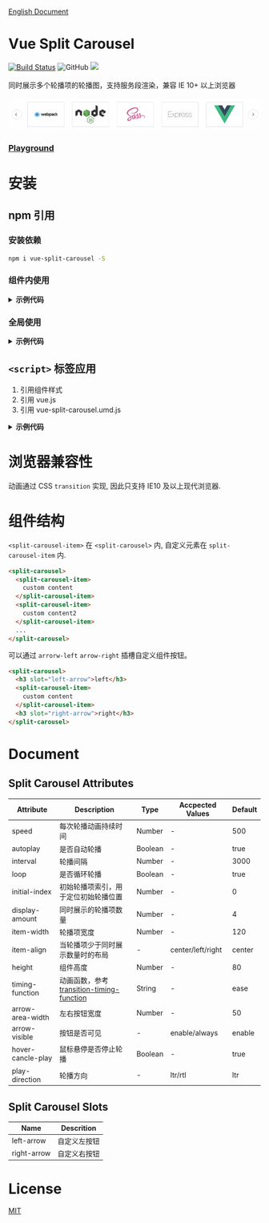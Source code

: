 [English Document](./README.md)

# Vue Split Carousel

[![Build Status](https://travis-ci.com/Aaron00101010/vue-split-carousel.svg?branch=master)](https://travis-ci.com/Aaron00101010/vue-split-carousel)
![GitHub](https://img.shields.io/github/license/aaron00101010/vue-split-carousel.svg)
![](https://img.shields.io/npm/v/vue-split-carousel.svg)
<br>
<br>
同时展示多个轮播项的轮播图，支持服务段渲染，兼容 IE 10+ 以上浏览器
<br>
<br>
![show](./examples/GIF.gif)

### [Playground](https://aaron00101010.github.io/vue-split-carousel/)

# 安装

## npm 引用

### 安装依赖

```bash
npm i vue-split-carousel -S
```

### 组件内使用

<details>

<summary><strong>示例代码</strong></summary>

```html
<template>
  <div id="app">
    <split-carousel>
      <split-carousel-item v-for="item in 8" :key="item">
        {{ item }}
      </split-carousel-item>
    </split-carousel>
  </div>
</template>

<script>
  import { SplitCarousel, SplitCarouselItem } from "vue-split-carousel";
  export default {
    components: {
      SplitCarousel,
      SplitCarouselItem,
    },
  };
</script>

<style>
  #app {
    width: 800px;
    margin: 60px auto;
  }
</style>
```

</details>

### 全局使用

<details>

<summary><strong>示例代码</strong></summary>

```js
import Vue from "vue";
import App from "./App.vue";

import SplitCarousel from "vue-split-carousel";
import "vue-split-carousel/dist/vue-split-carousel.css";
Vue.use(SplitCarousel);

new Vue({
  render: (h) => h(App),
}).$mount("#app");
```

</details>

## `<script>` 标签应用

1. 引用组件样式
2. 引用 vue.js
3. 引用 vue-split-carousel.umd.js

<details>

<summary><strong>示例代码</strong></summary>

```html
<!DOCTYPE html>
<html lang="en">
  <head>
    <!-- import component-style -->
    <link rel="stylesheet" href="./vue-split-carousel.css" />
  </head>
  <body>
    <div id="app" style="width:800px;margin:0 auto;">
      <split-carousel>
        <split-carousel-item v-for="item in list" :key="item">
          {{ item }}
        </split-carousel-item>
      </split-carousel>
    </div>
    <!-- import vue -->
    <script src="https://cdn.jsdelivr.net/npm/vue"></script>
    <!-- import component script vue-split-carousel.umd.js from dist dir -->
    <script src="./vue-split-carousel.umd.js"></script>
    <script>
      new Vue({
        data() {
          return {
            list: 6,
          };
        },
      }).$mount("#app");
    </script>
  </body>
</html>
```

</details>

# 浏览器兼容性

动画通过 CSS `transition` 实现, 因此只支持 IE10 及以上现代浏览器.

# 组件结构

`<split-carousel-item>` 在 `<split-carousel>` 内, 自定义元素在 `split-carousel-item` 内.

```html
<split-carousel>
  <split-carousel-item>
    custom content
  </split-carousel-item>
  <split-carousel-item>
    custom content2
  </split-carousel-item>
  ...
</split-carousel>
```

可以通过 `arrorw-left` `arrow-right` 插槽自定义组件按钮。

```html
<split-carousel>
  <h3 slot="left-arrow">left</h3>
  <split-carousel-item>
    custom content
  </split-carousel-item>
  <h3 slot="right-arrow">right</h3>
</split-carousel>
```

# Document

## Split Carousel Attributes

| Attribute         | Description                                    | Type    | Accpected Values  | Default |
| ----------------- | ---------------------------------------------- | ------- | ----------------- | ------- |
| speed             | 每次轮播动画持续时间                           | Number  | -                 | 500     |
| autoplay          | 是否自动轮播                                   | Boolean | -                 | true    |
| interval          | 轮播间隔                                       | Number  | -                 | 3000    |
| loop              | 是否循环轮播                                   | Boolean | -                 | true    |
| initial-index     | 初始轮播项索引，用于定位初始轮播位置           | Number  | -                 | 0       |
| display-amount    | 同时展示的轮播项数量                           | Number  | -                 | 4       |
| item-width        | 轮播项宽度                                     | Number  | -                 | 120     |
| item-align        | 当轮播项少于同时展示数量时的布局               | -       | center/left/right | center  |
| height            | 组件高度                                       | Number  | -                 | 80      |
| timing-function   | 动画函数，参考 [transition-timing-function][1] | String  | -                 | ease    |
| arrow-area-width  | 左右按钮宽度                                   | Number  | -                 | 50      |
| arrow-visible     | 按钮是否可见                                   | -       | enable/always     | enable  |
| hover-cancle-play | 鼠标悬停是否停止轮播                           | Boolean | -                 | true    |
| play-direction    | 轮播方向                                       | -       | ltr/rtl           | ltr     |

## Split Carousel Slots

| Name        | Descrition   |
| ----------- | ------------ |
| left-arrow  | 自定义左按钮 |
| right-arrow | 自定义右按钮 |

# License

[MIT](./LICENSE)

[1]: https://developer.mozilla.org/zh-CN/docs/Web/CSS/transition-timing-function
